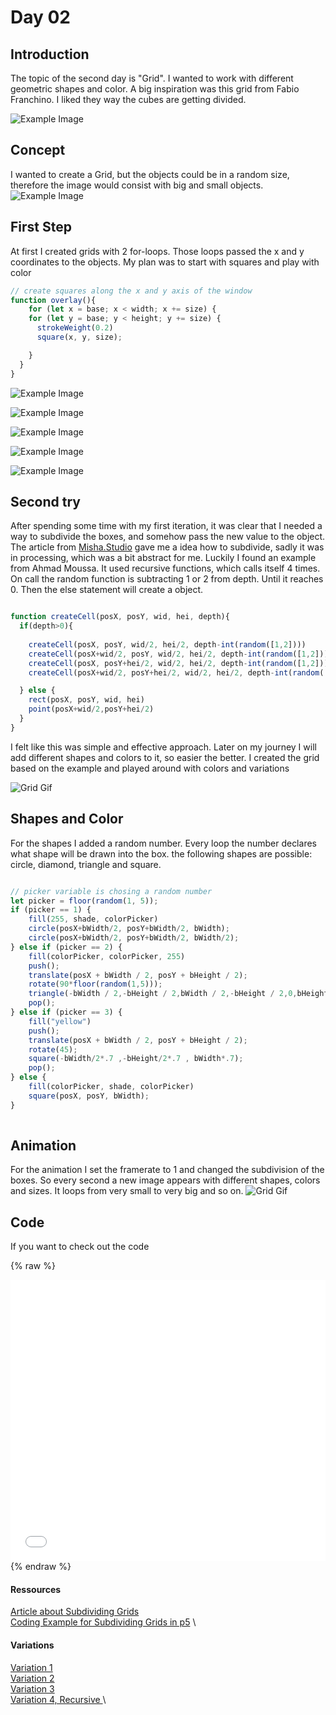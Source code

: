 # Day 02
## Introduction 

The topic of the second day is "Grid". I wanted to work with different geometric shapes and color. A big inspiration was this grid from Fabio Franchino. I liked they way the cubes are getting divided.


![Example Image](content/day02/grid_inspo.png)

## Concept

I wanted to create a Grid, but the objects could be in a random size, therefore the image would consist with big and small objects. 
![Example Image](content/day02/sketch_paper.jpeg)

## First Step

At first I created grids with 2 for-loops. Those loops passed the x and y coordinates to the objects. My plan was to start with squares and play with color

``` js
// create squares along the x and y axis of the window
function overlay(){
    for (let x = base; x < width; x += size) {
    for (let y = base; y < height; y += size) {
      strokeWeight(0.2)
      square(x, y, size);

    }
  }
}
```
![Example Image](content/day02/grid_4.PNG)


![Example Image](content/day02/grid_1.PNG)

![Example Image](content/day02/grid_2.PNG)

![Example Image](content/day02/grid_3.PNG)

![Example Image](content/day02/grid_5.PNG)


## Second try
After spending some time with my first iteration, it was clear that I needed a way to subdivide the boxes, and somehow pass the new value to the object. The article from [Misha.Studio](https://editor.p5js.org/AhmadMoussa/sketches/b3xyreznH) gave me a idea how to subdivide, sadly it was in processing, which was a bit abstract for me. Luckily I found an example from Ahmad Moussa. It used recursive functions, which calls itself 4 times. On call the random function is subtracting 1 or 2 from depth. Until it reaches 0. Then the else statement will create a object.

```js

function createCell(posX, posY, wid, hei, depth){
  if(depth>0){
  
    createCell(posX, posY, wid/2, hei/2, depth-int(random([1,2])))
    createCell(posX+wid/2, posY, wid/2, hei/2, depth-int(random([1,2])))
    createCell(posX, posY+hei/2, wid/2, hei/2, depth-int(random([1,2])))
    createCell(posX+wid/2, posY+hei/2, wid/2, hei/2, depth-int(random([1,2])))

  } else {
    rect(posX, posY, wid, hei)
    point(posX+wid/2,posY+hei/2)
  }
}

```
I felt like this was simple and effective approach. Later on my journey I will add different shapes and colors to it, so easier the better. I created the grid based on the example and played around with colors and variations

![Grid Gif](content/day02/grid_rec.png)

## Shapes and Color

For the shapes I added a random number. Every loop the number declares what shape will be drawn into the box. the following shapes are possible: circle, diamond, triangle and square. 

``` js 

// picker variable is chosing a random number
let picker = floor(random(1, 5));
if (picker == 1) {
    fill(255, shade, colorPicker) 
    circle(posX+bWidth/2, posY+bWidth/2, bWidth);
    circle(posX+bWidth/2, posY+bWidth/2, bWidth/2);
} else if (picker == 2) {
    fill(colorPicker, colorPicker, 255)  
    push();
    translate(posX + bWidth / 2, posY + bHeight / 2); 
    rotate(90*floor(random(1,5))); 
    triangle(-bWidth / 2,-bHeight / 2,bWidth / 2,-bHeight / 2,0,bHeight / 2);
    pop();
} else if (picker == 3) {
    fill("yellow")  
    push();
    translate(posX + bWidth / 2, posY + bHeight / 2); 
    rotate(45); 
    square(-bWidth/2*.7 ,-bHeight/2*.7 , bWidth*.7);
    pop();
} else {
    fill(colorPicker, shade, colorPicker) 
    square(posX, posY, bWidth);
}
    
```



## Animation
For the animation I set the framerate to 1 and changed the subdivision of the boxes. So every second a new image appears with different shapes, colors and sizes. It loops from very small to very big and so on. 
![Grid Gif](content/day02/grid_final.gif)


## Code
If you want to check out the code

{% raw %}
<iframe src="content/day01/01/embed.html" width="100%" height="450" frameborder="no"></iframe>
{% endraw %}

#### Ressources
[Article about Subdividing Grids](https://medium.com/@misha.studio/process-ing-generative-irregular-grid-8f0d712dfaa4) \
[Coding Example for Subdividing Grids in p5](https://editor.p5js.org/AhmadMoussa/sketches/b3xyreznH) \


#### Variations
[Variation 1](https://editor.p5js.org/Fimo/sketches/VcXy_JHy6) \
[Variation 2](https://editor.p5js.org/Fimo/sketches/14-LG9uNV) \
[Variation 3](https://editor.p5js.org/Fimo/sketches/UEgjb_PaM) \
[Variation 4, Recursive ](https://editor.p5js.org/Fimo/sketches/m0jzQCZGl) \
